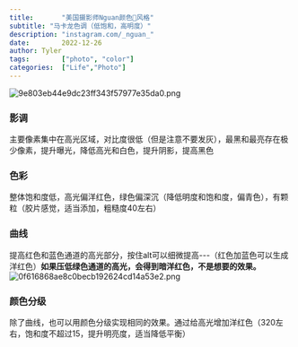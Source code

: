 ```yaml
---
title:       "美国摄影师Nguan颜色🎀风格"
subtitle: "马卡龙色调（低饱和，高明度）"
description: "instagram.com/_nguan_"
date:        2022-12-26
author: Tyler
tags:        ["photo", "color"]
categories:  ["Life","Photo"]
---
```

![9e803eb44e9dc23ff343f57977e35da0.png](https://s1.imagehub.cc/images/2022/12/26/9e803eb44e9dc23ff343f57977e35da0.png)
### 影调
主要像素集中在高光区域，对比度很低（但是注意不要发灰），最黑和最亮存在极少像素，提升曝光，降低高光和白色，提升阴影，提高黑色
### 色彩
整体饱和度低，高光偏洋红色，绿色偏深沉（降低明度和饱和度，偏青色），有颗粒（胶片感觉，适当添加，粗糙度40左右）
### 曲线
提高红色和蓝色通道的高光部分，按住alt可以细微提高---（红色加蓝色可以生成洋红色）**如果压低绿色通道的高光，会得到暗洋红色，不是想要的效果。**
![0f616868ae8c0becb192624cd14a53e2.png](https://s1.imagehub.cc/images/2022/12/26/0f616868ae8c0becb192624cd14a53e2.png)
### 颜色分级
除了曲线，也可以用颜色分级实现相同的效果。通过给高光增加洋红色（320左右，饱和度不超过15，提升明亮度，适当降低平衡）
